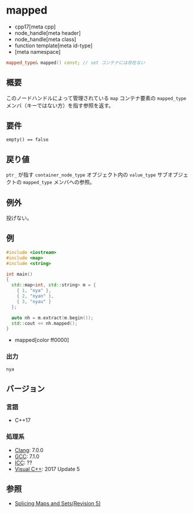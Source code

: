# mapped
* cpp17[meta cpp]
* node_handle[meta header]
* node_handle[meta class]
* function template[meta id-type]
* [meta namespace]

```cpp
mapped_type& mapped() const; // set コンテナには存在ない
```

## 概要
このノードハンドルによって管理されている `map` コンテナ要素の `mapped_type` メンバ（キーではない方）を指す参照を返す。


## 要件
`empty() == false`


## 戻り値
`ptr_` が指す `container_node_type` オブジェクト内の `value_type` サブオブジェクトの `mapped_type` メンバへの参照。


## 例外
投げない。


## 例
```cpp example
#include <iostream>
#include <map>
#include <string>

int main()
{
  std::map<int, std::string> m = { 
    { 1, "nya" },
    { 2, "nyan" },
    { 3, "nyau" }
  };

  auto nh = m.extract(m.begin());
  std::cout << nh.mapped();
}
```
* mapped[color ff0000]


### 出力
```
nya
```

## バージョン
### 言語
- C++17

### 処理系
- [Clang](/implementation.md#clang): 7.0.0
- [GCC](/implementation.md#gcc): 7.1.0
- [ICC](/implementation.md#icc): ??
- [Visual C++](/implementation.md#visual_cpp): 2017 Update 5


## 参照
- [Splicing Maps and Sets(Revision 5)](http://www.open-std.org/jtc1/sc22/wg21/docs/papers/2016/p0083r3.pdf)
